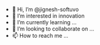 - 👋 Hi, I’m @jignesh-softuvo
- 👀 I’m interested in innovation
- 🌱 I’m currently learning ...
- 💞️ I’m looking to collaborate on ...
- 📫 How to reach me ...

<!---
jignesh-softuvo/jignesh-softuvo is a ✨ special ✨ repository because its `README.md` (this file) appears on your GitHub profile.
You can click the Preview link to take a look at your changes.
--->
